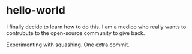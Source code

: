 # hello-world
I finally decide to learn how to do this.
I am a medico who really wants to contrubute to the open-source community to give back.


Experimenting with squashing.
One extra commit.
